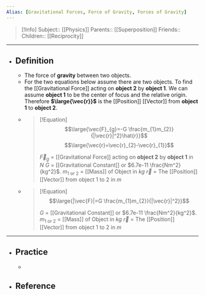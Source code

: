 ```yaml
---
Alias: [Gravitational Forces, Force of Gravity, Forces of Gravity]
---
```

> [!Info]
> Subject:: [[Physics]]
> Parents:: [[Superposition]]
> Friends:: 
> Children:: [[Reciprocity]]
---
- ## Definition
	- The force of **gravity** between two objects.
	- For the two equations below assume there are two objects. To find the [[Gravitational Force]] acting on **object 2** by **object 1**. We can assume  **object 1** to be the center of focus and the relative origin. Therefore **$\large{\vec{r}}$** is the [[Position]] [[Vector]] from **object 1** to **object 2**.
	- > [!Equation]
	  > $$\large{\vec{F}_{g}=-G \frac{m_{1}m_{2}}{|\vec{r}|^2}\hat{r}}$$
	  > $$\large{\vec{r}=\vec{r}_{2}-\vec{r}_{1}}$$
	  > 
	  > $\vec{F}_{g}$ = [[Gravitational Force]] acting on **object 2** by **object 1** in $N$
	  > $G$ = [[Gravitational Constant]] or $6.7e-11  \frac{Nm^2}{kg^2}$.
	  > $m_{\text{1 or 2}}$ = [[Mass]] of Object in $kg$
	  > $\vec{r}$ = The [[Position]] [[Vector]] from object $1$ to $2$ in $m$
	- > [!Equation]
	  > $$\large{|\vec{F}|=G \frac{m_{1}m_{2}}{|\vec{r}|^2}}$$
	  > 
	  > $G$ = [[Gravitational Constant]] or $6.7e-11  \frac{Nm^2}{kg^2}$.
	  > $m_{\text{1 or 2}}$ = [[Mass]] of Object in $kg$
	  > $\vec{r}$ = The [[Position]] [[Vector]] from object $1$ to $2$ in $m$
	  
---
- ## Practice
	- 
- ## Reference